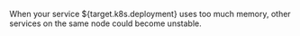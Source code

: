 When your service ${target.k8s.deployment} uses too much memory, other services on the same node
could become unstable.
